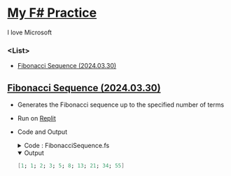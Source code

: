 # [My F# Practice](../README.md#my-f-practice)

I love Microsoft


### \<List>

- [Fibonacci Sequence (2024.03.30)](#fibonacci-sequence-20240330)


## [Fibonacci Sequence (2024.03.30)](#list)

- Generates the Fibonacci sequence up to the specified number of terms
- Run on [Replit](https://replit.com/)
- Code and Output
  <details>
    <summary>Code : FibonacciSequence.fs</summary>

  ```fs
  /// Calculates the Fibonacci sequence up to a specified number of terms and returns them as a string.
  /// 
  /// Parameters:
  ///     n : int - The number of Fibonacci terms to generate.
  /// Returns:
  ///     string - The string representation of the Fibonacci sequence up to the nth term.
  let rec fibonacciSequenceString (n: int) =
      // Helper function to generate Fibonacci sequence recursively
      let rec fibHelper (count: int) (current: int) (next: int) (acc: string) =
          if count <= 0 then acc // Base case: if count is 0 or negative, return the accumulator string
          else
              // Calculate the next Fibonacci number
              let newNext = current + next
              // Recursively call fibHelper with updated count, current values, and accumulator
              fibHelper (count - 1) next newNext (sprintf "%s%d " acc current)
      
      // Start generating the sequence recursively from the third term
      fibHelper n 1 1 ""

  // Test the function by printing the first 10 Fibonacci numbers
  let fibonacci10String = fibonacciSequenceString 10
  printfn "First 10 Fibonacci numbers: [%s]" fibonacci10String
  ```
  </details>
  <details open="">
    <summary>Output</summary>

  ```fs
  [1; 1; 2; 3; 5; 8; 13; 21; 34; 55]
  ```
  </details>
